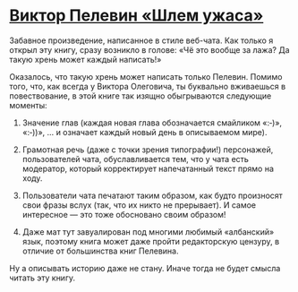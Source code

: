 # [Виктор Пелевин «Шлем ужаса»](https://vk.com/ip.biblioworm?w=wall-102814293_13)

Забавное произведение, написанное в стиле веб-чата.
Как только я открыл эту книгу, сразу возникло в голове: «Чё это вообще за лажа? Да такую хрень может каждый написать!»

Оказалось, что такую хрень может написать только Пелевин.
Помимо того, что, как всегда у Виктора Олеговича, ты буквально вживаешься в повествование, в этой книге так изящно обыгрываются следующие моменты:

1. Значение глав (каждая новая глава обозначается смайликом «:‑)», «:‑))», … и означает каждый новый день в описываемом мире).

2. Грамотная речь (даже с точки зрения типографии!) персонажей, пользователей чата, обуславливается тем, что у чата есть модератор, который корректирует напечатанный текст прямо на ходу.

3. Пользователи чата печатают таким образом, как будто произносят свои фразы вслух (так, что их никто не прерывает).
И самое интересное — это тоже обосновано своим образом!

4. Даже мат тут завуалирован под многими любимый «албанский» язык, поэтому книга может даже пройти редакторскую цензуру, в отличие от большинства книг Пелевина.

Ну а описывать историю даже не стану.
Иначе тогда не будет смысла читать эту книгу.